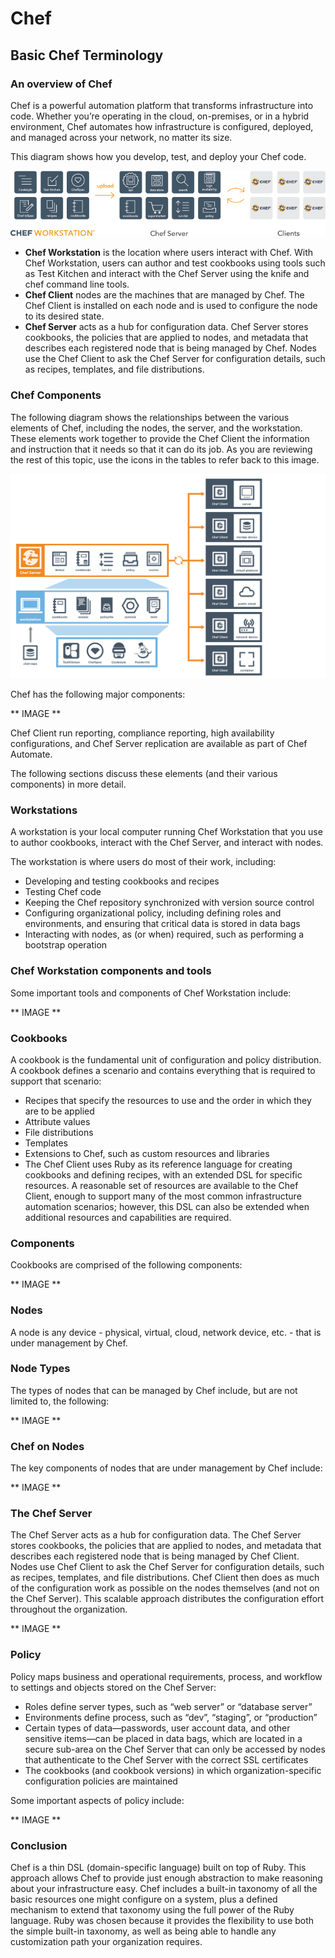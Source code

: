 # Chef

## Basic Chef Terminology

### An overview of Chef

Chef is a powerful automation platform that transforms infrastructure into code. Whether you’re operating in the cloud, on-premises, or in a hybrid environment, Chef automates how infrastructure is configured, deployed, and managed across your network, no matter its size.

This diagram shows how you develop, test, and deploy your Chef code.

![Chef Overview](images/01_chef_overview.png)

- **Chef Workstation** is the location where users interact with Chef. With Chef Workstation, users can author and test cookbooks using tools such as Test Kitchen and interact with the Chef Server using the knife and chef command line tools.
- **Chef Client** nodes are the machines that are managed by Chef. The Chef Client is installed on each node and is used to configure the node to its desired state.
- **Chef Server** acts as a hub for configuration data. Chef Server stores cookbooks, the policies that are applied to nodes, and metadata that describes each registered node that is being managed by Chef. Nodes use the Chef Client to ask the Chef Server for configuration details, such as recipes, templates, and file distributions.

### Chef Components

The following diagram shows the relationships between the various elements of Chef, including the nodes, the server, and the workstation. These elements work together to provide the Chef Client the information and instruction that it needs so that it can do its job. As you are reviewing the rest of this topic, use the icons in the tables to refer back to this image.

![Chef Components](images/02_chef_components.png)

Chef has the following major components:

** IMAGE **

Chef Client run reporting, compliance reporting, high availability configurations, and Chef Server replication are available as part of Chef Automate.

The following sections discuss these elements (and their various components) in more detail.

### Workstations

A workstation is your local computer running Chef Workstation that you use to author cookbooks, interact with the Chef Server, and interact with nodes.

The workstation is where users do most of their work, including:

- Developing and testing cookbooks and recipes
- Testing Chef code
- Keeping the Chef repository synchronized with version source control
- Configuring organizational policy, including defining roles and environments, and ensuring that critical data is stored in data bags
- Interacting with nodes, as (or when) required, such as performing a bootstrap operation

### Chef Workstation components and tools

Some important tools and components of Chef Workstation include:

** IMAGE **

### Cookbooks

A cookbook is the fundamental unit of configuration and policy distribution. A cookbook defines a scenario and contains everything that is required to support that scenario:

- Recipes that specify the resources to use and the order in which they are to be applied
- Attribute values
- File distributions
- Templates
- Extensions to Chef, such as custom resources and libraries
- The Chef Client uses Ruby as its reference language for creating cookbooks and defining recipes, with an extended DSL for specific resources. A reasonable set of resources are available to the Chef Client, enough to support many of the most common infrastructure automation scenarios; however, this DSL can also be extended when additional resources and capabilities are required.

### Components

Cookbooks are comprised of the following components:

** IMAGE **

### Nodes

A node is any device - physical, virtual, cloud, network device, etc. - that is under management by Chef.

### Node Types

The types of nodes that can be managed by Chef include, but are not limited to, the following:

** IMAGE **

### Chef on Nodes

The key components of nodes that are under management by Chef include:

** IMAGE **

### The Chef Server

The Chef Server acts as a hub for configuration data. The Chef Server stores cookbooks, the policies that are applied to nodes, and metadata that describes each registered node that is being managed by Chef Client. Nodes use Chef Client to ask the Chef Server for configuration details, such as recipes, templates, and file distributions. Chef Client then does as much of the configuration work as possible on the nodes themselves (and not on the Chef Server). This scalable approach distributes the configuration effort throughout the organization.

** IMAGE **

### Policy

Policy maps business and operational requirements, process, and workflow to settings and objects stored on the Chef Server:

- Roles define server types, such as “web server” or “database server”
- Environments define process, such as “dev”, “staging”, or “production”
- Certain types of data—passwords, user account data, and other sensitive items—can be placed in data bags, which are located in a secure sub-area on the Chef Server that can only be accessed by nodes that authenticate to the Chef Server with the correct SSL certificates
- The cookbooks (and cookbook versions) in which organization-specific configuration policies are maintained

Some important aspects of policy include:

** IMAGE **

### Conclusion

Chef is a thin DSL (domain-specific language) built on top of Ruby. This approach allows Chef to provide just enough abstraction to make reasoning about your infrastructure easy. Chef includes a built-in taxonomy of all the basic resources one might configure on a system, plus a defined mechanism to extend that taxonomy using the full power of the Ruby language. Ruby was chosen because it provides the flexibility to use both the simple built-in taxonomy, as well as being able to handle any customization path your organization requires.
